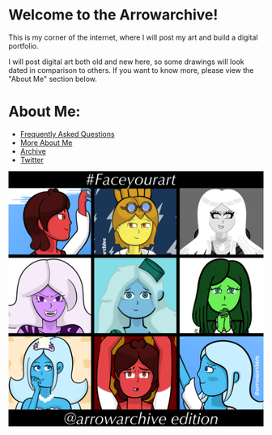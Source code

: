# Welcome to the Arrowarchive!
This is my corner of the internet, where I will post my art and build a digital portfolio. 

I will post digital art both old and new here, so some drawings will look dated in comparison to others. If you want to know more, please view the "About Me" section below. 

# About Me:
* [Frequently Asked Questions](FAQ.md)
* [More About Me](aboutmore.md)
* [Archive](gallery.md)
* [Twitter](https://twitter.com/arrowarchive)


![facemyart](images/facemyart.PNG)
